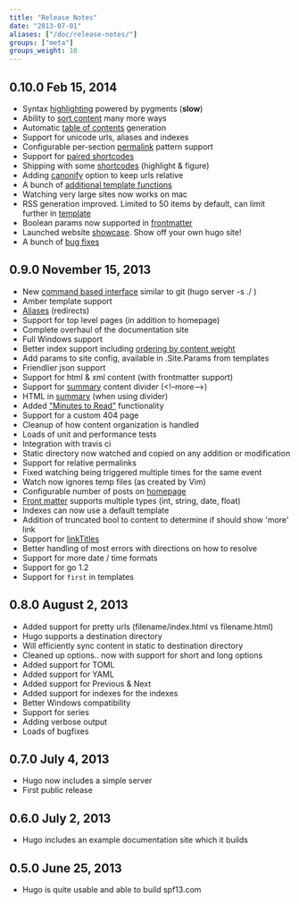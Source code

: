 ```yaml
---
title: "Release Notes"
date: "2013-07-01"
aliases: ["/doc/release-notes/"]
groups: ["meta"]
groups_weight: 10
---
```

## **0.10.0** Feb 15, 2014
  * Syntax [highlighting](/extras/highlighting) powered by pygments (**slow**)
  * Ability to [sort content](/content/ordering) many more ways
  * Automatic [table of contents](http://XXXXXXXXXXXXX) generation
  * Support for unicode urls, aliases and indexes
  * Configurable per-section [permalink](/extras/permalinks) pattern support
  * Support for [paired shortcodes](/extras/shortcodes)
  * Shipping with some [shortcodes](/extras/shortcodes) (highlight & figure)
  * Adding [canonify](/extras/urls) option to keep urls relative
  * A bunch of [additional template functions](/layouts/templatefunctions)
  * Watching very large sites now works on mac
  * RSS generation improved. Limited to 50 items by default, can limit further in [template](/layout/rss)
  * Boolean params now supported in [frontmatter](/content/front-matter)
  * Launched website [showcase](/showcase). Show off your own hugo site!
  * A bunch of [bug fixes](https://github.com/spf13/hugo/commits/master)

## **0.9.0** November 15, 2013
  * New [command based interface](/overview/usage) similar to git (hugo server -s ./ )
  * Amber template support
  * [Aliases](/extras/aliases) (redirects)
  * Support for top level pages (in addition to homepage)
  * Complete overhaul of the documentation site
  * Full Windows support
  * Better index support including [ordering by content weight](/content/ordering)
  * Add params to site config, available in .Site.Params from templates
  * Friendlier json support
  * Support for html & xml content (with frontmatter support)
  * Support for [summary](/content/summaries) content divider (&lt;!–more–>)
  * HTML in [summary](/content/summaries) (when using divider)
  * Added ["Minutes to Read"](/layout/variables) functionality
  * Support for a custom 404 page
  * Cleanup of how content organization is handled
  * Loads of unit and performance tests
  * Integration with travis ci
  * Static directory now watched and copied on any addition or modification
  * Support for relative permalinks
  * Fixed watching being triggered multiple times for the same event
  * Watch now ignores temp files (as created by Vim)
  * Configurable number of posts on [homepage](/layout/homepage/)
  * [Front matter](/content/front-matter) supports multiple types (int, string, date, float)
  * Indexes can now use a default template
  * Addition of truncated bool to content to determine if should show 'more' link
  * Support for [linkTitles](/layout/variables)
  * Better handling of most errors with directions on how to resolve
  * Support for more date / time formats
  * Support for go 1.2
  * Support for `first` in templates

## **0.8.0** August 2, 2013
  * Added support for pretty urls (filename/index.html vs filename.html)
  * Hugo supports a destination directory
  * Will efficiently sync content in static to destination directory
  * Cleaned up options.. now with support for short and long options
  * Added support for TOML
  * Added support for YAML
  * Added support for Previous & Next
  * Added support for indexes for the indexes
  * Better Windows compatibility
  * Support for series
  * Adding verbose output
  * Loads of bugfixes

## **0.7.0** July 4, 2013
  * Hugo now includes a simple server
  * First public release

## **0.6.0** July 2, 2013
  * Hugo includes an example documentation site which it builds

## **0.5.0** June 25, 2013
  * Hugo is quite usable and able to build spf13.com

